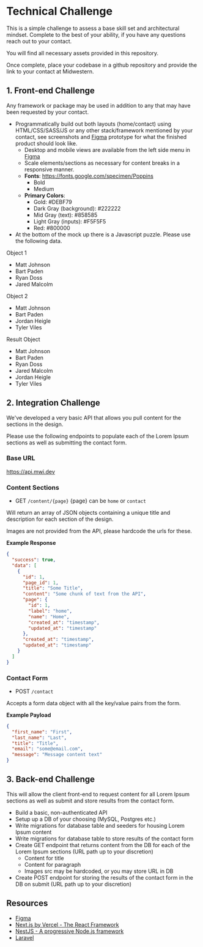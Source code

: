 # Technical Challenge
This is a simple challenge to assess a base skill set and architectural mindset.
Complete to the best of your ability, if you have any questions reach out to your contact.

You will find all necessary assets provided in this repository.

Once complete, place your codebase in a github repository and provide the link to your contact at Midwestern.

## 1. Front-end Challenge
Any framework or package may be used in addition to any that may have been requested by your contact.

- Programmatically build out both layouts (home/contact) using HTML/CSS/SASS/JS or any other stack/framework mentioned
  by your contact, see screenshots and [Figma](https://api.mwi.dev/figma) prototype for what the
  finished product should look like.
  - Desktop and mobile views are available from the left side menu in [Figma](https://api.mwi.dev/figma)
  - Scale elements/sections as necessary for content breaks in a responsive manner.
  - **Fonts**: https://fonts.google.com/specimen/Poppins
    - Bold
    - Medium
  - **Primary Colors**:
    - Gold: #DEBF79
    - Dark Gray (background): #222222
    - Mid Gray (text): #858585
    - Light Gray (inputs): #F5F5F5
    - Red: #800000
- At the bottom of the mock up there is a Javascript puzzle. Please use the following data.

Object 1
- Matt Johnson
- Bart Paden
- Ryan Doss
- Jared Malcolm

Object 2
- Matt Johnson
- Bart Paden
- Jordan Heigle
- Tyler Viles

Result Object
- Matt Johnson
- Bart Paden
- Ryan Doss
- Jared Malcolm
- Jordan Heigle
- Tyler Viles

## 2. Integration Challenge
We've developed a very basic API that allows you pull content for the sections in the design.

Please use the following endpoints to populate each of the Lorem Ipsum sections as well as submitting the contact form.

### Base URL
https://api.mwi.dev

### Content Sections
- GET `/content/{page}` {page} can be `home` or `contact`

Will return an array of JSON objects containing a unique title and description for each section of the design.

Images are not provided from the API, please hardcode the urls for these.

**Example Response**
```json
{
  "success": true,
  "data": [
    {
      "id": 1,
      "page_id": 1,
      "title": "Some Title",
      "content": "Some chunk of text from the API",
      "page": {
        "id": 1,
        "label": "home",
        "name": "Home",
        "created_at": "timestamp",
        "updated_at": "timestamp"
      },
      "created_at": "timestamp",
      "updated_at": "timestamp"
    }
  ]
}
```

### Contact Form
- POST `/contact`

Accepts a form data object with all the key/value pairs from the form.

**Example Payload**
```json
{
  "first_name": "First",
  "last_name": "Last",
  "title": "Title",
  "email": "some@email.com",
  "message": "Message content text"
}
```

## 3. Back-end Challenge
This will allow the client front-end to request content for all Lorem Ipsum sections as well as submit and store results from the contact form.

- Build a basic, non-authenticated API
- Setup up a DB of your choosing (MySQL, Postgres etc.)
- Write migrations for database table and seeders for housing Lorem Ipsum content
- Write migrations for database table to store results of the contact form
- Create GET endpoint that returns content from the DB for each of the Lorem Ipsum sections (URL path up to your discretion)
  - Content for title
  - Content for paragraph
  - Images src may be hardcoded, or you may store URL in DB
- Create POST endpoint for storing the results of the contact form in the DB on submit (URL path up to your discretion)

## Resources
- [Figma](https://api.mwi.dev/figma)
- [Next.js by Vercel - The React Framework](https://nextjs.org/)
- [NestJS - A progressive Node.js framework](https://nestjs.com/)
- [Laravel](https://laravel.com)
